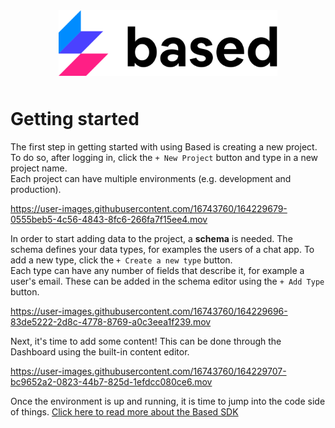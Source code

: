 <div align="center">
  <a href="javascript:void(0);" style="pointer-events: none;">
    <img src="../../../.docs/assets/based-logo-black.svg" style="width: 350px; padding-bottom: 10px;" />
  </a>
</div>

# Getting started

The first step in getting started with using Based is creating a new project. To do so, after logging in, click the `+ New Project` button and type in a new project name.  
Each project can have multiple environments (e.g. development and production).

<!-- create-new-project video -->

https://user-images.githubusercontent.com/16743760/164229679-0555beb5-4c56-4843-8fc6-266fa7f15ee4.mov

In order to start adding data to the project, a **schema** is needed. The schema defines your data types, for examples the users of a chat app. To add a new type, click the `+ Create a new type` button.  
Each type can have any number of fields that describe it, for example a user's email. These can be added in the schema editor using the `+ Add Type` button.

<!-- add-user-type-to-schema video-->

https://user-images.githubusercontent.com/16743760/164229696-83de5222-2d8c-4778-8769-a0c3eea1f239.mov

Next, it's time to add some content! This can be done through the Dashboard using the built-in content editor.

<!-- add-content video -->

https://user-images.githubusercontent.com/16743760/164229707-bc9652a2-0823-44b7-825d-1efdcc080ce6.mov

Once the environment is up and running, it is time to jump into the code side of things. [Click here to read more about the Based SDK](../README.md)
